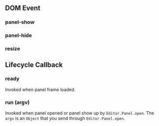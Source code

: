 ## DOM Event

### panel-show

### panel-hide

### resize

## Lifecycle Callback

### ready

Invoked when panel frame loaded.

### run (argv)

Invoked when panel opened or panel show up by `Editor.Panel.open`.
The `argv` is an `Object` that you send through `Editor.Panel.open`.
